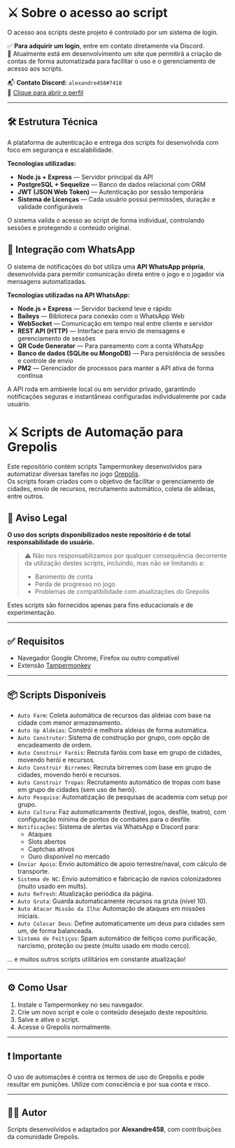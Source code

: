 # ⚔️ Sobre o acesso ao script

O acesso aos scripts deste projeto é controlado por um sistema de login.

✅ **Para adquirir um login**, entre em contato diretamente via Discord.  
🚧 Atualmente está em desenvolvimento um site que permitirá a criação de contas de forma automatizada para facilitar o uso e o gerenciamento de acesso aos scripts.

📬 **Contato Discord:** `alexandre458#7418`  
🔗 [Clique para abrir o perfil](https://discord.com/users/719392722141839371)

---

## 🛠️ Estrutura Técnica

A plataforma de autenticação e entrega dos scripts foi desenvolvida com foco em segurança e escalabilidade.

**Tecnologias utilizadas:**
- **Node.js + Express** — Servidor principal da API
- **PostgreSQL + Sequelize** — Banco de dados relacional com ORM
- **JWT (JSON Web Token)** — Autenticação por sessão temporária
- **Sistema de Licenças** — Cada usuário possui permissões, duração e validade configuráveis

O sistema valida o acesso ao script de forma individual, controlando sessões e protegendo o conteúdo original.

## 📡 Integração com WhatsApp

O sistema de notificações do bot utiliza uma **API WhatsApp própria**, desenvolvida para permitir comunicação direta entre o jogo e o jogador via mensagens automatizadas.

**Tecnologias utilizadas na API WhatsApp:**

- **Node.js + Express** — Servidor backend leve e rápido
- **Baileys** — Biblioteca para conexão com o WhatsApp Web
- **WebSocket** — Comunicação em tempo real entre cliente e servidor
- **REST API (HTTP)** — Interface para envio de mensagens e gerenciamento de sessões
- **QR Code Generator** — Para pareamento com a conta WhatsApp
- **Banco de dados (SQLite ou MongoDB)** — Para persistência de sessões e controle de envio
- **PM2** — Gerenciador de processos para manter a API ativa de forma contínua

A API roda em ambiente local ou em servidor privado, garantindo notificações seguras e instantâneas configuradas individualmente por cada usuário.


# ⚔️ Scripts de Automação para Grepolis

Este repositório contém scripts Tampermonkey desenvolvidos para automatizar diversas tarefas no jogo [Grepolis](https://www.grepolis.com/).  
Os scripts foram criados com o objetivo de facilitar o gerenciamento de cidades, envio de recursos, recrutamento automático, coleta de aldeias, entre outros.

## 📜 Aviso Legal

**O uso dos scripts disponibilizados neste repositório é de total responsabilidade do usuário.**

> ⚠️ Não nos responsabilizamos por qualquer consequência decorrente da utilização destes scripts, incluindo, mas não se limitando a:  
> - Banimento de conta  
> - Perda de progresso no jogo  
> - Problemas de compatibilidade com atualizações do Grepolis

Estes scripts são fornecidos apenas para fins educacionais e de experimentação.

---

## ✅ Requisitos

- Navegador Google Chrome, Firefox ou outro compatível  
- Extensão [Tampermonkey](https://www.tampermonkey.net/)

---

## 📦 Scripts Disponíveis

- `Auto Farm`: Coleta automática de recursos das aldeias com base na cidade com menor armazenamento.
- `Auto Up Aldeias`: Constrói e melhora aldeias de forma automática.
- `Auto Construtor`: Sistema de construção por grupo, com opção de encadeamento de ordem.
- `Auto Construir Faróis`: Recruta faróis com base em grupo de cidades, movendo herói e recursos.
- `Auto Construir Birremes`: Recruta birremes com base em grupo de cidades, movendo herói e recursos.
- `Auto Construir Tropas`: Recrutamento automático de tropas com base em grupo de cidades (sem uso de herói).
- `Auto Pesquisa`: Automatização de pesquisas de academia com setup por grupo.
- `Auto Cultura`: Faz automaticamente (festival, jogos, desfile, teatro), com configuração mínima de pontos de combates para o desfile.
- `Notificações`: Sistema de alertas via WhatsApp e Discord para:
  - Ataques
  - Slots abertos
  - Captchas ativos
  - Ouro disponível no mercado
- `Enviar Apoio`: Envio automático de apoio terrestre/naval, com cálculo de transporte.
- `Sistema de NC`: Envio automático e fabricação de navios colonizadores (muito usado em mults).
- `Auto Refresh`: Atualização periódica da página.
- `Auto Gruta`: Guarda automaticamente recursos na gruta (nível 10).
- `Auto Atacar Missão da Ilha`: Automação de ataques em missões iniciais.
- `Auto Colocar Deus`: Define automaticamente um deus para cidades sem um, de forma balanceada.
- `Sistema de Feitiços`: Spam automático de feitiços como purificação, narcismo, proteção ou peste (muito usado em modo cerco).

... e muitos outros scripts utilitários em constante atualização!

---

## ⚙️ Como Usar

1. Instale o Tampermonkey no seu navegador.
2. Crie um novo script e cole o conteúdo desejado deste repositório.
3. Salve e ative o script.
4. Acesse o Grepolis normalmente.

---

## ❗ Importante

O uso de automações é contra os termos de uso do Grepolis e pode resultar em punições. Utilize com consciência e por sua conta e risco.

---

## 👨‍💻 Autor

Scripts desenvolvidos e adaptados por **Alexandre458**, com contribuições da comunidade Grepolis.

